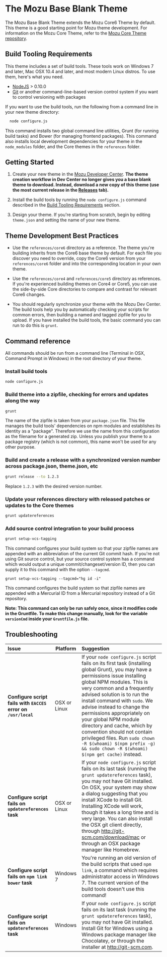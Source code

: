 # The Mozu Base Blank Theme

The Mozu Base Blank Theme extends the Mozu Core6 Theme by default. This theme is a good starting point for Mozu theme development. For information on the Mozu Core Theme, refer to the [Mozu Core Theme repository](https://github.com/Mozu/core-theme).

## Build Tooling Requirements

This theme includes a set of build tools. These tools work on Windows 7 and later, Mac OSX 10.4 and later, and most modern Linux distros. To use them, here's what you need.

* [NodeJS](http://nodejs.org) > 0.10.0 
* [Git](http://git-scm.com/) or another command-line-based version control system if you want to control versioning with packages

If you want to use the build tools, run the following from a command line in your new theme directory:
```bash
  node configure.js
```

This command installs two global command line utilities, Grunt (for running build tasks) and Bower (for managing frontend packages). This command also installs local development dependencies for your theme in the `node_modules` folder, and the Core themes in the `references` folder.

## Getting Started

1.  Create your new theme in the [Mozu Developer Center](https://developer.mozu.com/Console/theme). **The theme creation workflow in Dev Center no longer gives you a base blank theme to download. Instead, download a new copy of this theme (use the most current release in the [Releases](https://github.com/mozu/base-blank-theme/releases) tab).**

2.  Install the build tools by running the `node configure.js` command described in the [Build Tooling Requirements](#build-tooling-requirements) section.

3. Design your theme. If you're starting from scratch, begin by editing `theme.json` and setting the name of your new theme.

## Theme Development Best Practices

*   Use the `references/core6` directory as a reference. The theme you're building inherits from the Core6 base theme by default. For each file you discover you need to override, copy the Core6 version from your `references/core6` folder and into the corresponding location in your own theme. 

*   Use the `references/core4` and `references/core5` directory as references. If you're experienced building themes on Core4 or Core5, you can use the side-by-side Core directories to compare and contrast for relevant Core6 changes.

*   You should regularly synchronize your theme with the Mozu Dev Center. The build tools help you by automatically checking your scripts for common errors, then building a named and tagged zipfile for you to upload. If you have installed the build tools, the basic command you can run to do this is `grunt`.

## Command reference

All commands should be run from a command line (Terminal in OSX, Command Prompt in Windows) in the root directory of your theme.

### Install build tools
```bash
node configure.js
```

### Build theme into a zipfile, checking for errors and updates along the way
```bash
grunt
```
The name of the zipfile is taken from your `package.json` file. This file manages the build tools' dependencies on npm modules and establishes its identity as a "package". Therefore we use the name from this configuration as the filename for a generated zip. Unless you publish your theme to a package registry (which is not common), this name won't be used for any other purpose.

### Build and create a release with a synchronized version number across package.json, theme.json, etc
```bash
grunt release --to 1.2.3
```
Replace `1.2.3` with the desired version number.

### Update your references directory with released patches or updates to the Core themes
```bash
grunt updatereferences
```

### Add source control integration to your build process
```bash
grunt setup-vcs-tagging
```
This command configures your build system so that your zipfile names are appended with an abbreviation of the current Git commit hash. If you're not using Git source control, but your source control system has a command which would output a unique commit/changeset/version ID, then you can supply it to this command with the option `--tagcmd`.

```
grunt setup-vcs-tagging --tagcmd="hg id -i"
```
This command configures the build system so that zipfile names are appended with a Mercurial ID from a Mercurial repository instead of a Git repository.

**Note: This command can only be run safely once, since it modifies code in the Gruntfile. To make this change manually, look for the variable `versionCmd` inside your `Gruntfile.js` file.**

## Troubleshooting

Issue               | Platform | Suggestion
:------------------ | -------- |:---------
**Configure script fails with `EACCES` error on `/usr/local`** | OSX or Linux | If your `node configure.js` script fails on its first task (installing global Grunt), you may have a permissions issue installing global NPM modules. This is very common and a frequently advised solution is to run the install command with `sudo`. We advise instead to change the permissions appropriately on your global NPM module directory and cache, which by convention should not contain privileged files. Run `sudo chown -R $(whoami) $(npm prefix -g) && sudo chown -R $(whoami) $(npm get cache)` instead.
**Configure script fails on `updatereferences` task** | OSX or Linux | If your `node configure.js` script fails on its last task (running the `grunt updatereferences` task), you may not have Git installed. On OSX, your system may show a dialog suggesting that you install XCode to install Git. Installing XCode will work, though it takes a long time and is very large. You can also install the OSX git client directly, through http://git-scm.com/download/mac or through an OSX package manager like Homebrew.
**Configure script fails on `npm link bower` task** | Windows 7 | You're running an old version of the build scripts that used `npm link`, a command which requires administrator access in Windows 7. The current version of the build tools doesn't use this command!
**Configure script fails on `updatereferences` task** | Windows | If your `node configure.js` script fails on its last task (running the `grunt updatereferences` task), you may not have Git installed. Install Git for Windows using a Windows package manager like Chocolatey, or through the installer at http://git-scm.com.

